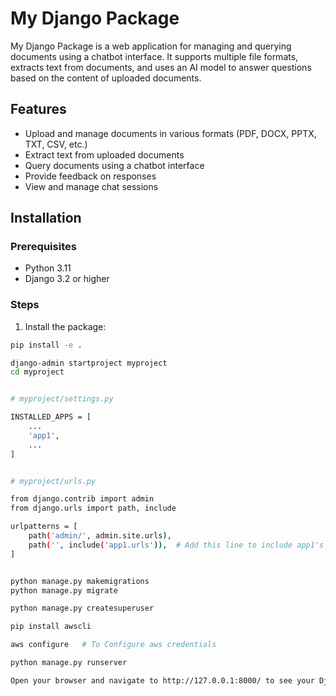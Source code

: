 # My Django Package

My Django Package is a web application for managing and querying documents using a chatbot interface. It supports multiple file formats, extracts text from documents, and uses an AI model to answer questions based on the content of uploaded documents.

## Features

- Upload and manage documents in various formats (PDF, DOCX, PPTX, TXT, CSV, etc.)
- Extract text from uploaded documents
- Query documents using a chatbot interface
- Provide feedback on responses
- View and manage chat sessions

## Installation

### Prerequisites

- Python 3.11
- Django 3.2 or higher

### Steps

1. Install the package:

```bash
pip install -e .

django-admin startproject myproject
cd myproject


# myproject/settings.py

INSTALLED_APPS = [
    ...
    'app1',
    ...
]


# myproject/urls.py

from django.contrib import admin
from django.urls import path, include

urlpatterns = [
    path('admin/', admin.site.urls),
    path('', include('app1.urls')),  # Add this line to include app1's URLs
]


python manage.py makemigrations
python manage.py migrate

python manage.py createsuperuser

pip install awscli

aws configure   # To Configure aws credentials

python manage.py runserver

Open your browser and navigate to http://127.0.0.1:8000/ to see your Django project with the integrated app1 app.

```
